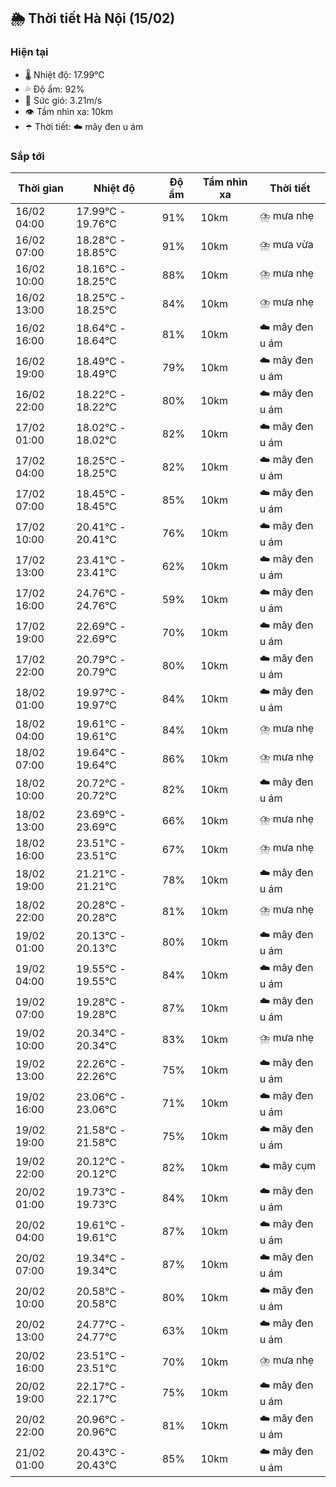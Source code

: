 ## 🌦️ Thời tiết Hà Nội (15/02)

### Hiện tại

- 🌡️ Nhiệt độ: 17.99℃
- 💦 Độ ẩm: 92%
- 💨 Sức gió: 3.21m/s
- 👁️ Tầm nhìn xa: 10km
- ☂️ Thời tiết: ☁️ mây đen u ám

### Sắp tới

| Thời gian | Nhiệt độ | Độ ẩm | Tầm nhìn xa | Thời tiết |
| --- | --- | --- | --- | --- |
| 16/02 04:00 | 17.99℃ - 19.76℃ | 91% | 10km | ⛈️ mưa nhẹ |
| 16/02 07:00 | 18.28℃ - 18.85℃ | 91% | 10km | ⛈️ mưa vừa |
| 16/02 10:00 | 18.16℃ - 18.25℃ | 88% | 10km | ⛈️ mưa nhẹ |
| 16/02 13:00 | 18.25℃ - 18.25℃ | 84% | 10km | ⛈️ mưa nhẹ |
| 16/02 16:00 | 18.64℃ - 18.64℃ | 81% | 10km | ☁️ mây đen u ám |
| 16/02 19:00 | 18.49℃ - 18.49℃ | 79% | 10km | ☁️ mây đen u ám |
| 16/02 22:00 | 18.22℃ - 18.22℃ | 80% | 10km | ☁️ mây đen u ám |
| 17/02 01:00 | 18.02℃ - 18.02℃ | 82% | 10km | ☁️ mây đen u ám |
| 17/02 04:00 | 18.25℃ - 18.25℃ | 82% | 10km | ☁️ mây đen u ám |
| 17/02 07:00 | 18.45℃ - 18.45℃ | 85% | 10km | ☁️ mây đen u ám |
| 17/02 10:00 | 20.41℃ - 20.41℃ | 76% | 10km | ☁️ mây đen u ám |
| 17/02 13:00 | 23.41℃ - 23.41℃ | 62% | 10km | ☁️ mây đen u ám |
| 17/02 16:00 | 24.76℃ - 24.76℃ | 59% | 10km | ☁️ mây đen u ám |
| 17/02 19:00 | 22.69℃ - 22.69℃ | 70% | 10km | ☁️ mây đen u ám |
| 17/02 22:00 | 20.79℃ - 20.79℃ | 80% | 10km | ☁️ mây đen u ám |
| 18/02 01:00 | 19.97℃ - 19.97℃ | 84% | 10km | ☁️ mây đen u ám |
| 18/02 04:00 | 19.61℃ - 19.61℃ | 84% | 10km | ⛈️ mưa nhẹ |
| 18/02 07:00 | 19.64℃ - 19.64℃ | 86% | 10km | ⛈️ mưa nhẹ |
| 18/02 10:00 | 20.72℃ - 20.72℃ | 82% | 10km | ☁️ mây đen u ám |
| 18/02 13:00 | 23.69℃ - 23.69℃ | 66% | 10km | ⛈️ mưa nhẹ |
| 18/02 16:00 | 23.51℃ - 23.51℃ | 67% | 10km | ⛈️ mưa nhẹ |
| 18/02 19:00 | 21.21℃ - 21.21℃ | 78% | 10km | ☁️ mây đen u ám |
| 18/02 22:00 | 20.28℃ - 20.28℃ | 81% | 10km | ⛈️ mưa nhẹ |
| 19/02 01:00 | 20.13℃ - 20.13℃ | 80% | 10km | ☁️ mây đen u ám |
| 19/02 04:00 | 19.55℃ - 19.55℃ | 84% | 10km | ☁️ mây đen u ám |
| 19/02 07:00 | 19.28℃ - 19.28℃ | 87% | 10km | ☁️ mây đen u ám |
| 19/02 10:00 | 20.34℃ - 20.34℃ | 83% | 10km | ⛈️ mưa nhẹ |
| 19/02 13:00 | 22.26℃ - 22.26℃ | 75% | 10km | ☁️ mây đen u ám |
| 19/02 16:00 | 23.06℃ - 23.06℃ | 71% | 10km | ☁️ mây đen u ám |
| 19/02 19:00 | 21.58℃ - 21.58℃ | 75% | 10km | ☁️ mây đen u ám |
| 19/02 22:00 | 20.12℃ - 20.12℃ | 82% | 10km | ☁️ mây cụm |
| 20/02 01:00 | 19.73℃ - 19.73℃ | 84% | 10km | ☁️ mây đen u ám |
| 20/02 04:00 | 19.61℃ - 19.61℃ | 87% | 10km | ☁️ mây đen u ám |
| 20/02 07:00 | 19.34℃ - 19.34℃ | 87% | 10km | ☁️ mây đen u ám |
| 20/02 10:00 | 20.58℃ - 20.58℃ | 80% | 10km | ☁️ mây đen u ám |
| 20/02 13:00 | 24.77℃ - 24.77℃ | 63% | 10km | ☁️ mây đen u ám |
| 20/02 16:00 | 23.51℃ - 23.51℃ | 70% | 10km | ⛈️ mưa nhẹ |
| 20/02 19:00 | 22.17℃ - 22.17℃ | 75% | 10km | ☁️ mây đen u ám |
| 20/02 22:00 | 20.96℃ - 20.96℃ | 81% | 10km | ☁️ mây đen u ám |
| 21/02 01:00 | 20.43℃ - 20.43℃ | 85% | 10km | ☁️ mây đen u ám |
